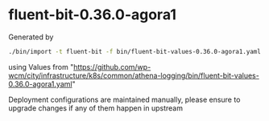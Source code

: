 # fluent-bit-0.36.0-agora1

Generated by

```bash
./bin/import -t fluent-bit -f bin/fluent-bit-values-0.36.0-agora1.yaml
```

using Values from "https://github.com/wp-wcm/city/infrastructure/k8s/common/athena-logging/bin/fluent-bit-values-0.36.0-agora1.yaml"

Deployment configurations are maintained manually, please ensure to upgrade changes if any of them happen in upstream
